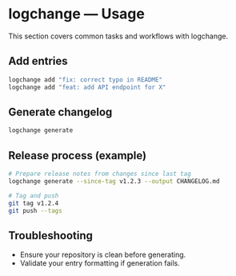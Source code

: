 # logchange — Usage

This section covers common tasks and workflows with logchange.

## Add entries

```bash
logchange add "fix: correct typo in README"
logchange add "feat: add API endpoint for X"
```

## Generate changelog

```bash
logchange generate
```

## Release process (example)

```bash
# Prepare release notes from changes since last tag
logchange generate --since-tag v1.2.3 --output CHANGELOG.md

# Tag and push
git tag v1.2.4
git push --tags
```

## Troubleshooting

- Ensure your repository is clean before generating.
- Validate your entry formatting if generation fails.
